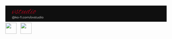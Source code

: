 ![](https://raw.githubusercontent.com/ov-studio/.github/main/profile/banner.png)
[<img src="https://cdn.icon-icons.com/icons2/2699/PNG/512/ko_fi_logo_icon_169373.png" width="35" height="35">](https://ko-fi.com/ovstudio)&nbsp;&nbsp;&nbsp;[<img src="https://cdn4.iconfinder.com/data/icons/social-media-icons-the-circle-set/48/youtube_circle-512.png" width="35" height="35">]([https://www.youtube.com/@OvileAmriam](https://www.youtube.com/@ov-community))
